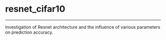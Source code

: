 # resnet_cifar10
---
Investigation of Resnet architecture and the influence of various parameters on prediction accuracy. 
